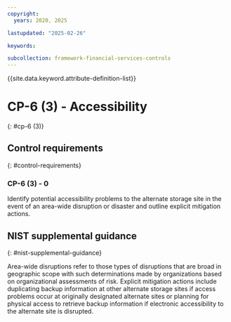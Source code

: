 ```yaml
---
copyright:
  years: 2020, 2025

lastupdated: "2025-02-26"

keywords:

subcollection: framework-financial-services-controls
---
```


{{site.data.keyword.attribute-definition-list}}

# CP-6 (3) -  Accessibility
{: #cp-6 (3)}

## Control requirements
{: #control-requirements}



### CP-6 (3) - 0


Identify potential accessibility problems to the alternate storage site in the event of an area-wide disruption or disaster and outline explicit mitigation actions.












## NIST supplemental guidance
{: #nist-supplemental-guidance}

Area-wide disruptions refer to those types of disruptions that are broad in geographic scope with such determinations made by organizations based on organizational assessments of risk. Explicit mitigation actions include duplicating backup information at other alternate storage sites if access problems occur at originally designated alternate sites or planning for physical access to retrieve backup information if electronic accessibility to the alternate site is disrupted.
